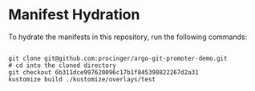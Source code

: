 
# Manifest Hydration

To hydrate the manifests in this repository, run the following commands:

```shell

git clone git@github.com:procinger/argo-git-promoter-demo.git
# cd into the cloned directory
git checkout 6b311dce997620096c17b1f845398822267d2a31
kustomize build ./kustomize/overlays/test
```